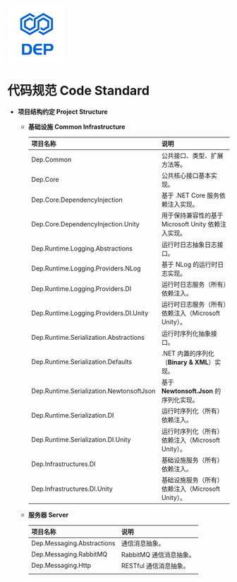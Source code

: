 ![DEP](../assets/Icons/Dep-128.png)

# 代码规范 Code Standard

- **项目结构约定 Project Structure**

  - **基础设施 Common Infrastructure**

    | 项目名称                                 | 说明                                                |
    | ---------------------------------------- | --------------------------------------------------- |
    | Dep.Common                               | 公共接口、类型、扩展方法等。                        |
    | Dep.Core                                 | 公共核心接口基本实现。                              |
    | Dep.Core.DependencyInjection             | 基于 .NET Core 服务依赖注入实现。                   |
    | Dep.Core.DependencyInjection.Unity       | 用于保持兼容性的基于 Microsoft Unity 依赖注入实现。 |
    | Dep.Runtime.Logging.Abstractions         | 运行时日志抽象日志接口。                            |
    | Dep.Runtime.Logging.Providers.NLog       | 基于 NLog 的运行时日志实现。                        |
    | Dep.Runtime.Logging.Providers.DI         | 运行时日志服务（所有）依赖注入。                    |
    | Dep.Runtime.Logging.Providers.DI.Unity   | 运行时日志服务（所有）依赖注入（Microsoft Unity）。 |
    | Dep.Runtime.Serialization.Abstractions   | 运行时序列化抽象接口。                              |
    | Dep.Runtime.Serialization.Defaults       | .NET 内置的序列化（**Binary & XML**）实现。         |
    | Dep.Runtime.Serialization.NewtonsoftJson | 基于 **Newtonsoft.Json** 的序列化实现。             |
    | Dep.Runtime.Serialization.DI             | 运行时序列化（所有）依赖注入。                      |
    | Dep.Runtime.Serialization.DI.Unity       | 运行时序列化（所有）依赖注入（Microsoft Unity）。   |
    | Dep.Infrastructures.DI                   | 基础设施服务（所有）依赖注入。                      |
    | Dep.Infrastructures.DI.Unity             | 基础设施服务（所有）依赖注入（Microsoft Unity）。   |

  - **服务器 Server**

    | 项目名称                   | 说明                    |
    | -------------------------- | ----------------------- |
    | Dep.Messaging.Abstractions | 通信消息抽象。          |
    | Dep.Messaging.RabbitMQ     | RabbitMQ 通信消息抽象。 |
    | Dep.Messaging.Http         | RESTful 通信消息抽象。  |
    |                            |                         |

    
